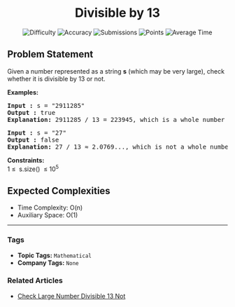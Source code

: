 <h1 align="center">Divisible by 13</h1>

<p align="center">
  <img alt="Difficulty" title="Difficulty" src="https://custom-icon-badges.demolab.com/badge/Difficulty: Medium-1F222E?style=for-the-badge&logoColor=white&logo=fire"/>
  <img alt="Accuracy" title="Accuracy" src="https://custom-icon-badges.demolab.com/badge/Accuracy: 50.24%25-1F222E?style=for-the-badge&logoColor=white&logo=target"/>
  <img alt="Submissions" title="Submissions" src="https://custom-icon-badges.demolab.com/badge/Submissions: 32K+-1F222E?style=for-the-badge&logoColor=white&logo=repo"/>
  <img alt="Points" title="Points" src="https://custom-icon-badges.demolab.com/badge/Points: 4-1F222E?style=for-the-badge&logoColor=white&logo=award"/>
  <img alt="Average Time" title="Average Time" src="https://custom-icon-badges.demolab.com/badge/Average%20Time: N/A-1F222E?style=for-the-badge&logoColor=white&logo=clock"/>
</p>

## Problem Statement

Given a number represented as a string <b>s</b> (which may be very large), check whether it is divisible by 13 or not.

<b>Examples:</b>

<pre><b>Input : </b>s = "2911285"<br><b>Output :</b> true<br><b>Explanation: </b>2911285 / 13 = 223945, which is a whole number with no remainder.</pre>

<pre><b>Input :</b> s = "27"<br><b>Output :</b> false<br><b>Explanation: </b>27 / 13 ≈ 2.0769..., which is not a whole number (there is a remainder).</pre>

<b>Constraints:<br></b>1 ≤  s.size()  ≤ 10<sup>5</sup>

## Expected Complexities
- Time Complexity: O(n)
- Auxiliary Space: O(1)

<hr>

### Tags
- **Topic Tags:** `Mathematical`
- **Company Tags:** `None`

### Related Articles
- [Check Large Number Divisible 13 Not](https://www.geeksforgeeks.org/check-large-number-divisible-13-not/)

